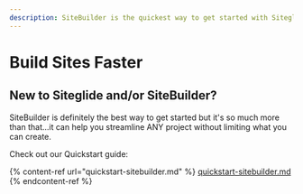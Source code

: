 ```yaml
---
description: SiteBuilder is the quickest way to get started with Siteglide
---
```


# Build Sites Faster

## New to Siteglide and/or SiteBuilder?

SiteBuilder is definitely the best way to get started but it's so much more than that...it can help you streamline ANY project without limiting what you can create.

Check out our Quickstart guide:

{% content-ref url="quickstart-sitebuilder.md" %}
[quickstart-sitebuilder.md](quickstart-sitebuilder.md)
{% endcontent-ref %}



